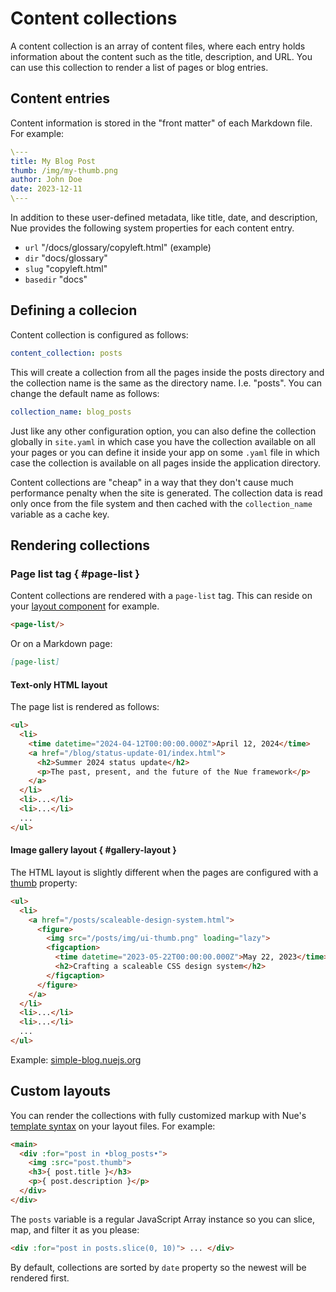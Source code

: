 
# Content collections
A content collection is an array of content files, where each entry holds information about the content such as the title, description, and URL. You can use this collection to render a list of pages or blog entries.


## Content entries
Content information is stored in the "front matter" of each Markdown file. For example:

```yaml
\---
title: My Blog Post
thumb: /img/my-thumb.png
author: John Doe
date: 2023-12-11
\---
```

In addition to these user-defined metadata, like title, date, and description, Nue provides the following system properties for each content entry.


- `url` "/docs/glossary/copyleft.html" (example)
- `dir` "docs/glossary"
- `slug` "copyleft.html"
- `basedir` "docs"



## Defining a collecion
Content collection is configured as follows:

```yaml
content_collection: posts
```

This will create a collection from all the pages inside the posts directory and the collection name is the same as the directory name. I.e. "posts". You can change the default name as follows:

```yaml
collection_name: blog_posts
```

Just like any other configuration option, you can also define the collection globally in `site.yaml` in which case you have the collection available on all your pages or you can define it inside your app on some `.yaml` file in which case the collection is available on all pages inside the application directory.

Content collections are "cheap" in a way that they don't cause much performance penalty when the site is generated. The collection data is read only once from the file system and then cached with the `collection_name` variable as a cache key.



## Rendering collections


### Page list tag { #page-list }
Content collections are rendered with a `page-list` tag. This can reside on your [layout component](custom-layouts.html) for example.

```html
<page-list/>
```

Or on a Markdown page:

```md
[page-list]
```


#### Text-only HTML layout
The page list is rendered as follows:

```html
<ul>
  <li>
    <time datetime="2024-04-12T00:00:00.000Z">April 12, 2024</time>
    <a href="/blog/status-update-01/index.html">
      <h2>Summer 2024 status update</h2>
      <p>The past, present, and the future of the Nue framework</p>
    </a>
  </li>
  <li>...</li>
  <li>...</li>
  ...
</ul>
```

#### Image gallery layout { #gallery-layout }
The HTML layout is slightly different when the pages are configured with a [thumb](settings.html#thumb) property:


```html
<ul>
  <li>
    <a href="/posts/scaleable-design-system.html">
      <figure>
        <img src="/posts/img/ui-thumb.png" loading="lazy">
        <figcaption>
          <time datetime="2023-05-22T00:00:00.000Z">May 22, 2023</time>
          <h2>Crafting a scaleable CSS design system</h2>
        </figcaption>
      </figure>
    </a>
  </li>
  <li>...</li>
  <li>...</li>
  ...
</ul>
```

Example: [simple-blog.nuejs.org](//simple-blog.nuejs.org/)



## Custom layouts
You can render the collections with fully customized markup with Nue's [template syntax](template-syntax.html) on your layout files. For example:


```html
<main>
  <div :for="post in •blog_posts•">
    <img :src="post.thumb">
    <h3>{ post.title }</h3>
    <p>{ post.description }</p>
  </div>
</div>
```

The `posts` variable is a regular JavaScript Array instance so you can slice, map, and filter it as you please:

```html
<div :for="post in posts.slice(0, 10)"> ... </div>
```

By default, collections are sorted by `date` property so the newest will be rendered first.


